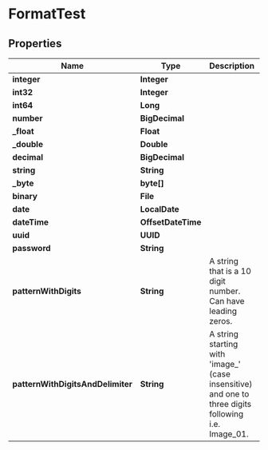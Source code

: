 

# FormatTest

## Properties

Name | Type | Description | Notes
------------ | ------------- | ------------- | -------------
**integer** | **Integer** |  |  [optional]
**int32** | **Integer** |  |  [optional]
**int64** | **Long** |  |  [optional]
**number** | **BigDecimal** |  | 
**_float** | **Float** |  |  [optional]
**_double** | **Double** |  |  [optional]
**decimal** | **BigDecimal** |  |  [optional]
**string** | **String** |  |  [optional]
**_byte** | **byte[]** |  | 
**binary** | **File** |  |  [optional]
**date** | **LocalDate** |  | 
**dateTime** | **OffsetDateTime** |  |  [optional]
**uuid** | **UUID** |  |  [optional]
**password** | **String** |  | 
**patternWithDigits** | **String** | A string that is a 10 digit number. Can have leading zeros. |  [optional]
**patternWithDigitsAndDelimiter** | **String** | A string starting with &#39;image_&#39; (case insensitive) and one to three digits following i.e. Image_01. |  [optional]



